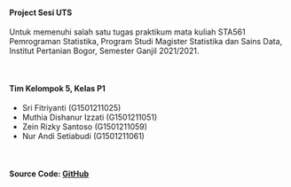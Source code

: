 #### Project Sesi UTS

Untuk memenuhi salah satu tugas praktikum mata kuliah STA561 Pemrograman Statistika, Program Studi Magister Statistika dan Sains Data, Institut Pertanian Bogor, Semester Ganjil 2021/2021.

</br>

#### Tim Kelompok 5, Kelas P1

* Sri Fitriyanti (G1501211025)
* Muthia Dishanur Izzati (G1501211051)
* Zein Rizky Santoso (G1501211059)
* Nur Andi Setiabudi (G1501211061)

</br>

#### Source Code: [GitHub](https://github.com/nurandi/sta561-uts)
